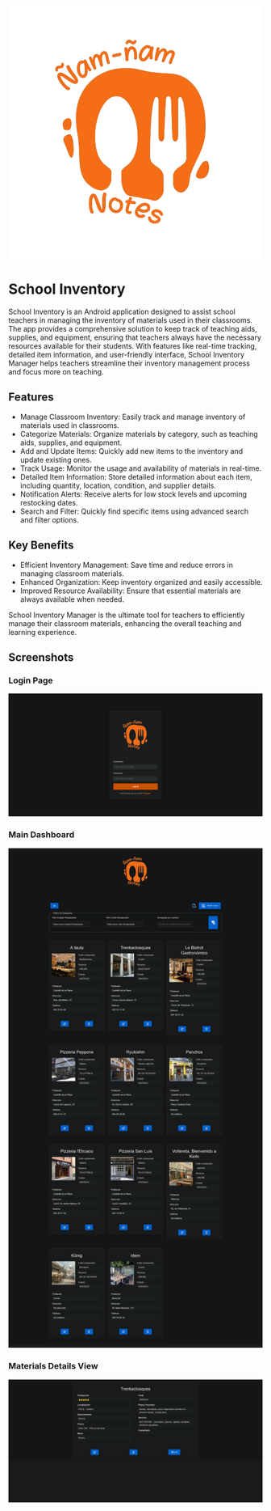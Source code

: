 <p align="center">
  <img src="https://github.com/Jordi-Allepuz/RestaurantesWebApp/blob/main/logo.png" alt="Main Dashboard">
</p>
<p align="center">
  <h1>School Inventory</h1>
</p>


School Inventory is an Android application designed to assist school teachers in managing the inventory of materials used in their classrooms. 
The app provides a comprehensive solution to keep track of teaching aids, supplies, and equipment, ensuring that teachers always have the necessary resources available for their students. 
With features like real-time tracking, detailed item information, and user-friendly interface, School Inventory Manager helps teachers streamline their inventory management process and focus more on teaching.

## Features

- Manage Classroom Inventory: Easily track and manage inventory of materials used in classrooms.
- Categorize Materials: Organize materials by category, such as teaching aids, supplies, and equipment.
- Add and Update Items: Quickly add new items to the inventory and update existing ones.
- Track Usage: Monitor the usage and availability of materials in real-time.
- Detailed Item Information: Store detailed information about each item, including quantity, location, condition, and supplier details.
- Notification Alerts: Receive alerts for low stock levels and upcoming restocking dates.
- Search and Filter: Quickly find specific items using advanced search and filter options.

## Key Benefits

- Efficient Inventory Management: Save time and reduce errors in managing classroom materials.
- Enhanced Organization: Keep inventory organized and easily accessible.
- Improved Resource Availability: Ensure that essential materials are always available when needed.

School Inventory Manager is the ultimate tool for teachers to efficiently manage their classroom materials, enhancing the overall teaching and learning experience.

## Screenshots

### Login Page
![Login Page](https://github.com/Jordi-Allepuz/RestaurantesWebApp/blob/main/Screenshot%202024-06-20%20at%2017-40-49%20%C3%91am%C3%B1am%20Notes.png)

### Main Dashboard
![Main Dashboard](https://github.com/Jordi-Allepuz/RestaurantesWebApp/blob/main/Screenshot%202024-06-20%20at%2017-41-16%20%C3%91am%C3%B1am%20Notes.png)

### Materials Details View
![Restaurant Details](https://github.com/Jordi-Allepuz/RestaurantesWebApp/blob/main/Screenshot%202024-06-20%20at%2017-41-32%20%C3%91am%C3%B1am%20Notes.png)
